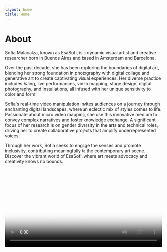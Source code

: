 ```yaml
---
layout: home
title: Home
---
```


# About

Sofia Malacalza, known as EsaSofi, is a dynamic visual artist and creative researcher born in Buenos Aires and based in Amsterdam and Barcelona. 

Over the past decade, she has been exploring the boundaries of digital art, blending her strong foundation in photography with digital collage and generative art to create captivating visual experiences. Her diverse practice includes VJing, live performances, video mapping, stage design, digital photography, and installations, all infused with her unique sensitivity to color and form.

Sofia's real-time video manipulation invites audiences on a journey through enchanting digital landscapes, where an eclectic mix of styles comes to life. Passionate about micro video mapping, she use this innovative medium to convey complex narratives and foster knowledge exchange. A significant focus of her research is on gender diversity in the arts and technical roles, driving her to create collaborative projects that amplify underrepresented voices. 

Through her work, Sofia seeks to engage the senses and promote inclusivity, contributing meaningfully to the contemporary art scene. Discover the vibrant world of EsaSofi, where art meets advocacy and creativity knows no bounds.

<video controls playsinline width="100%" poster="video/esasofi2.jpg">
  <source src="video/021024ReelH264.webm" type="video/webm" />
  <source src="video/021024ReelH264.mp4" type="video/mp4" />
  Download the
  <a href="video/021024ReelH264.webm">WEBM</a>
  or
  <a href="video/021024ReelH264.mp4">MP4</a>
  video.
</video>